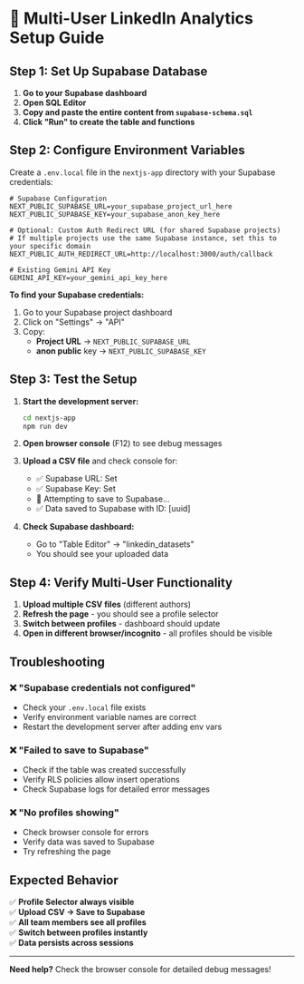 # 🚀 Multi-User LinkedIn Analytics Setup Guide

## Step 1: Set Up Supabase Database

1. **Go to your Supabase dashboard**
2. **Open SQL Editor**
3. **Copy and paste the entire content from `supabase-schema.sql`**
4. **Click "Run" to create the table and functions**

## Step 2: Configure Environment Variables

Create a `.env.local` file in the `nextjs-app` directory with your Supabase credentials:

```env
# Supabase Configuration
NEXT_PUBLIC_SUPABASE_URL=your_supabase_project_url_here
NEXT_PUBLIC_SUPABASE_KEY=your_supabase_anon_key_here

# Optional: Custom Auth Redirect URL (for shared Supabase projects)
# If multiple projects use the same Supabase instance, set this to your specific domain
NEXT_PUBLIC_AUTH_REDIRECT_URL=http://localhost:3000/auth/callback

# Existing Gemini API Key
GEMINI_API_KEY=your_gemini_api_key_here
```

**To find your Supabase credentials:**
1. Go to your Supabase project dashboard
2. Click on "Settings" → "API"
3. Copy:
   - **Project URL** → `NEXT_PUBLIC_SUPABASE_URL`
   - **anon public** key → `NEXT_PUBLIC_SUPABASE_KEY`

## Step 3: Test the Setup

1. **Start the development server:**
   ```bash
   cd nextjs-app
   npm run dev
   ```

2. **Open browser console** (F12) to see debug messages

3. **Upload a CSV file** and check console for:
   - ✅ Supabase URL: Set
   - ✅ Supabase Key: Set
   - 🔄 Attempting to save to Supabase...
   - ✅ Data saved to Supabase with ID: [uuid]

4. **Check Supabase dashboard:**
   - Go to "Table Editor" → "linkedin_datasets"
   - You should see your uploaded data

## Step 4: Verify Multi-User Functionality

1. **Upload multiple CSV files** (different authors)
2. **Refresh the page** - you should see a profile selector
3. **Switch between profiles** - dashboard should update
4. **Open in different browser/incognito** - all profiles should be visible

## Troubleshooting

### ❌ "Supabase credentials not configured"
- Check your `.env.local` file exists
- Verify environment variable names are correct
- Restart the development server after adding env vars

### ❌ "Failed to save to Supabase"
- Check if the table was created successfully
- Verify RLS policies allow insert operations
- Check Supabase logs for detailed error messages

### ❌ "No profiles showing"
- Check browser console for errors
- Verify data was saved to Supabase
- Try refreshing the page

## Expected Behavior

✅ **Profile Selector always visible**  
✅ **Upload CSV → Save to Supabase**  
✅ **All team members see all profiles**  
✅ **Switch between profiles instantly**  
✅ **Data persists across sessions**  

---

**Need help?** Check the browser console for detailed debug messages!
